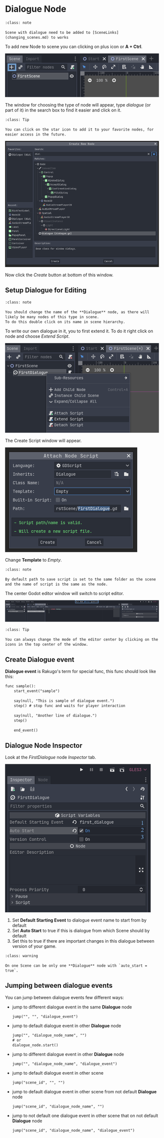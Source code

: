 # Dialogue Node

```{admonition} Note
:class: note

Scene with dialogue need to be added to [SceneLinks](changing_scenes.md) to works
```

To add new Node to scene you can clicking on plus icon or **A + Ctrl**.

![](_images/dialogue_node/01.png)

The window for choosing the type of node will appear, type _dialogue_ (or part of it) in the search box to find it easier and click on it.

```{admonition} Tip
:class: Tip

You can click on the star icon to add it to your favorite nodes, for easier access in the future.
```

![](_images/dialogue_node/02.png)

Now click the _Create_ button at bottom of this window.

## Setup Dialogue for Editing

```{admonition} Note
:class: note

You should change the name of the **Dialogue** node, as there will likely be many nodes of this type in scene.
To do this double click on its name in scene hierarchy.
```

To write our own dialogue in it, you to first extend it.
To do it right click on node and choose _Extend Script_.

![](_images/dialogue_node/03.png)

The Create Script window will appear.

![](_images/dialogue_node/04.png)

Change **Template** to _Empty_.

```{admonition} Note
:class: note

By default path to save script is set to the same folder as the scene and the name of script is the same as the node.
```

The center Godot editor window will switch to script editor.

![](_images/dialogue_node/05.png)

```{admonition} Tip
:class: Tip

You can always change the mode of the editor center by clicking on the icons in the top center of the window.
```

## Create Dialogue event

**Dialogue event** is Rakugo's term for special func, this func should look like this:

```gdscript
func sample():
    start_event("sample")

    say(null, "This is sample of dialogue event.")
    step() # stop func and waits for player interaction

    say(null, "Another line of dialogue.")
    step()

    end_event()
```

## Dialogue Node Inspector

Look at the _FirstDialogue_ node _Inspector_ tab.

![](_images/dialogue_node/06.png)

1. Set **Default Starting Event** to dialogue event name to start from by default
2. Set **Auto Start** to true if this is dialogue from which Scene should by default
3. Set this to true if there are important changes in this dialogue between version of your game.

```{admonition} Warning
:class: warning

On one Scene can be only one **Dialogue** node with `auto_start = true`.
```

## Jumping between dialogue events

You can jump between dialogue events few different ways:

- jump to different dialogue event in the same **Dialogue** node

  ```gdscript
  jump("", "", "dialogue_event")
  ```

- jump to default dialogue event in other **Dialogue** node

  ```gdscript
  jump("", "dialogue_node_name", "")
  # or
  dialogue_node.start()
  ```

- jump to different dialogue event in other **Dialogue** node

  ```gdscript
  jump("", "dialogue_node_name", "dialogue_event")
  ```

- jump to default dialogue event in other scene

  ```gdscript
  jump("scene_id", "", "")
  ```

- jump to default dialogue event in other scene from not default **Dialogue** node
  ```gdscript
  jump("scene_id", "dialogue_node_name", "")
  ```
- jump to not default one dialogue event in other scene that on not default **Dialogue** node
  ```gdscript
  jump("scene_id", "dialogue_node_name", "dialogue_event")
  ```
